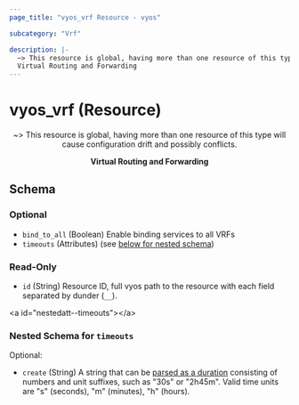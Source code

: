 ```yaml
---
page_title: "vyos_vrf Resource - vyos"

subcategory: "Vrf"

description: |- 
  ~> This resource is global, having more than one resource of this type will cause configuration drift and possibly conflicts.
  Virtual Routing and Forwarding
---
```


# vyos_vrf (Resource)
<center>

~> This resource is global, having more than one resource of this type will cause configuration drift and possibly conflicts.

**Virtual Routing and Forwarding**


</center>

## Schema

### Optional

- `bind_to_all` (Boolean) Enable binding services to all VRFs
- `timeouts` (Attributes) (see [below for nested schema](#nestedatt--timeouts))

### Read-Only

- `id` (String) Resource ID, full vyos path to the resource with each field separated by dunder (`__`).

&lt;a id=&#34;nestedatt--timeouts&#34;&gt;&lt;/a&gt;
### Nested Schema for `timeouts`

Optional:

- `create` (String) A string that can be [parsed as a duration](https://pkg.go.dev/time#ParseDuration) consisting of numbers and unit suffixes, such as &#34;30s&#34; or &#34;2h45m&#34;. Valid time units are &#34;s&#34; (seconds), &#34;m&#34; (minutes), &#34;h&#34; (hours).  
